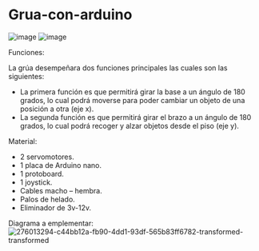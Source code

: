 # Grua-con-arduino

![image](https://github.com/Beny-Gonzalez/Grua-con-arduino/assets/147663667/ff37e9c0-f71a-47a5-8a7d-6510767a3ed6)
![image](https://github.com/Beny-Gonzalez/Grua-con-arduino/assets/147663667/6f29d8aa-a87b-4c6a-97c7-fb4a7a9830d5)

Funciones:

La grúa desempeñara dos funciones principales las cuales son las siguientes: 

- La primera función es que permitirá girar la base a un ángulo de 180 grados, lo cual podrá moverse para poder cambiar un objeto de una posición a otra (eje x). 
- La segunda función es que permitirá girar el brazo a un ángulo de 180 grados, lo cual podrá recoger y alzar objetos desde el piso (eje y).


Material:
- 2 servomotores.
- 1 placa de Arduino nano.
- 1 protoboard.
- 1 joystick.
- Cables macho – hembra.
- Palos de helado.
- Eliminador de 3v-12v.

Diagrama a emplementar:
![276013294-c44bb12a-fb90-4dd1-93df-565b83ff6782-transformed-transformed](https://github.com/Beny-Gonzalez/Grua-con-arduino/assets/147663667/fd3ba922-6591-4736-b23e-9a92b21537f0)

